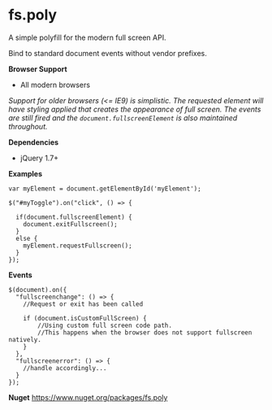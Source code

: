 fs.poly
=======

A simple polyfill for the modern full screen API.

Bind to standard document events without vendor prefixes.

**Browser Support**
 - All modern browsers



*Support for older browsers (<= IE9) is simplistic. The requested element will have styling applied that creates the appearance of full screen. The events are still fired and the `document.fullscreenElement` is also maintained throughout.*

**Dependencies**
 - jQuery 1.7+

**Examples**

    var myElement = document.getElementById('myElement');
    
    $("#myToggle").on("click", () => {
    
      if(document.fullscreenElement) {
        document.exitFullscreen();
      }
      else {
        myElement.requestFullscreen();
      }
    });
    
**Events**
    
    $(document).on({
      "fullscreenchange": () => {
        //Request or exit has been called
      
        if (document.isCustomFullScreen) {
            //Using custom full screen code path.
            //This happens when the browser does not support fullscreen natively.
        }
      },
      "fullscreenerror": () => {
        //handle accordingly...
      }
    });
    
**Nuget**
https://www.nuget.org/packages/fs.poly
